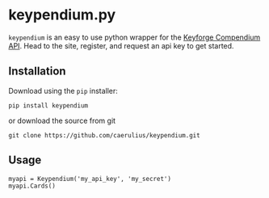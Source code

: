 keypendium.py
=============

`keypendium` is an easy to use python wrapper for the [Keyforge Compendium API](http://keyforge-compendium). Head to the site, register, and request an api key to get started.

Installation
------------
Download using the `pip` installer:

	pip install keypendium

or download the source from git

	git clone https://github.com/caerulius/keypendium.git

Usage
-----

```from keypendium import Keypendium
myapi = Keypendium('my_api_key', 'my_secret')
myapi.Cards()
```